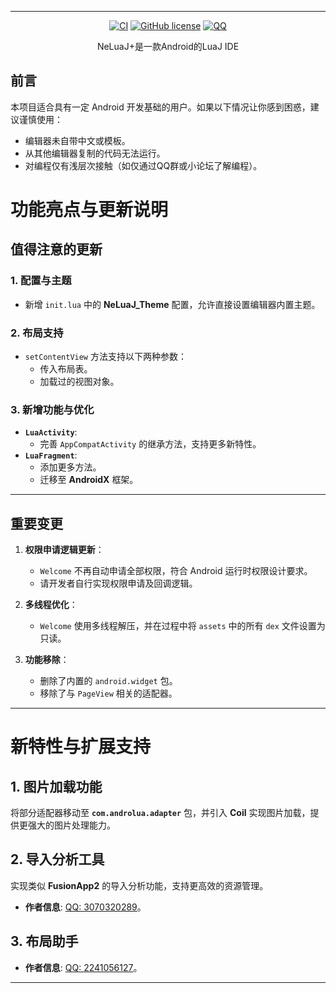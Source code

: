 <div align="center">

----
[![CI](https://github.com/znzsofficial/NeLuaJ/actions/workflows/android.yml/badge.svg?event=push)](https://github.com/znzsofficial/NeLuaJ/actions/workflows/gradle.yml)
[![GitHub license](https://img.shields.io/github/license/znzsofficial/NeLuaJ)](https://github.com/znzsofficial/NeLuaJ/blob/main/LICENSE)
[![QQ](https://img.shields.io/badge/Join-QQ_Group-ff69b4)](https://qm.qq.com/cgi-bin/qm/qr?k=Y4DCrLhx2bie5LaLF4msQOHLVY1s7EeN&jump_from=webapi&authKey=KV3sOndkaiImC7LZB3Rt37sCOyRG3akbzURt+4GyQXps2x1EkyCQl7D3+16GQXyE)

NeLuaJ+是一款Android的LuaJ IDE

</div>

## **前言**
本项目适合具有一定 Android 开发基础的用户。如果以下情况让你感到困惑，建议谨慎使用：
- 编辑器未自带中文或模板。
- 从其他编辑器复制的代码无法运行。
- 对编程仅有浅层次接触（如仅通过QQ群或小论坛了解编程）。


# 功能亮点与更新说明

## **值得注意的更新**
### **1. 配置与主题**
- 新增 `init.lua` 中的 **NeLuaJ_Theme** 配置，允许直接设置编辑器内置主题。

### **2. 布局支持**
- `setContentView` 方法支持以下两种参数：
    - 传入布局表。
    - 加载过的视图对象。

### **3. 新增功能与优化**
- **`LuaActivity`**:
    - 完善 `AppCompatActivity` 的继承方法，支持更多新特性。
- **`LuaFragment`**:
    - 添加更多方法。
    - 迁移至 **AndroidX** 框架。

---

## **重要变更**
1. **权限申请逻辑更新**：
    - `Welcome` 不再自动申请全部权限，符合 Android 运行时权限设计要求。
    - 请开发者自行实现权限申请及回调逻辑。

2. **多线程优化**：
    - `Welcome` 使用多线程解压，并在过程中将 `assets` 中的所有 `dex` 文件设置为只读。

3. **功能移除**：
    - 删除了内置的 `android.widget` 包。
    - 移除了与 `PageView` 相关的适配器。

---

# 新特性与扩展支持

## **1. 图片加载功能**
将部分适配器移动至 **`com.androlua.adapter`** 包，并引入 **Coil** 实现图片加载，提供更强大的图片处理能力。

## **2. 导入分析工具**
实现类似 **FusionApp2** 的导入分析功能，支持更高效的资源管理。
- **作者信息**: [QQ: 3070320289](#)。

## **3. 布局助手**
- **作者信息**: [QQ: 2241056127](#)。

---
